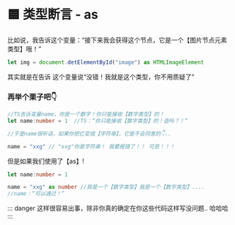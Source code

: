 # 🟦 类型断言 - as

比如说，我告诉这个变量：“接下来我会获得这个节点，它是一个【图片节点元素类型】哦！”
```ts
let img = document.detElementById("image") as HTMLImageElement
```
其实就是在告诉 这个变量说“没错！我就是这个类型，你不用质疑了”

### 再举个栗子吧👇

```ts
//TS告诉变量name，你是一个数字！你只能接收【数字类型】的！
let name:number = 1  //TS：“你只能接收【数字类型】的！造吗？！”

//于是name很听话，如果你把它变成【字符串】，它是不会同意的👇.. 

name = "xxg" // "xxg"你是字符串！ 我要报错了！！ 可恶！！！
```

但是如果我们使用了【as】!
```ts
let name:number = 1

name = "xxg" as number //我是一个【数字类型】我是一个【数字类型】....
//name：“可以通过！”
```


::: danger 
这样很容易出事，除非你真的确定在你这些代码这样写没问题.. 哈哈哈 
:::